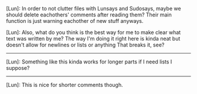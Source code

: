 [Lun]: In order to not clutter files with Lunsays and Sudosays, maybe we should delete eachothers' comments after reading them? Their main function is just warning eachother of new stuff anyways. 

[Lun]: Also, what do you think is the best way for me to make clear what text was written by me? The way I'm doing it right here is kinda neat but doesn't allow for newlines or lists or anything
That breaks it, see?

---
[Lun]:
Something like this kinda works for longer parts if I need lists I suppose?

---

[Lun]: This is nice for shorter comments though. 